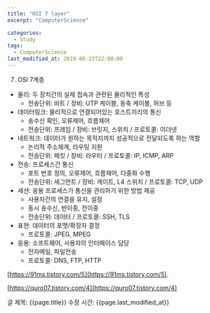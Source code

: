 ```yaml
---
title: "OSI 7 layer"
excerpt: "ComputerScience"

categories:
  - Study
tags:
  - ComputerScience
last_modified_at: 2019-08-23T22:00:00
---
```


7.  OSI 7계층
- 물리: 두 장치간의 실제 접속과 관련된 물리적인 특성
    - 전송단위: 비트 / 장비: UTP 케이블, 동축 케이블, 허브 등
- 데이터링크: 물리적으로 연결되어있는 호스트끼리의 통신
    - 송수신 확인, 오류제어, 흐름제어
    - 전송단위: 프레임 / 장비: 브릿지, 스위치 / 프로토콜: 이더넷
- 네트워크:  데이터가 원하는 목적지까지 성공적으로 전달되도록 하는 역할
    - 논리적 주소체계, 라우팅 지원
    - 전송단위: 패킷 / 장비: 라우터 / 프로토콜: IP, ICMP, ARP
- 전송: 프로세스간 통신
    - 포트 번호 정의, 오류제어, 흐름제어, 다중화 수행
    - 전송단위: 세그먼트 / 장비: 게이트, L4 스위치 / 프로토콜: TCP, UDP
- 세션: 응용 프로세스가 통신을 관리하기 위한 방법 제공
    - 사용자간의 연결을 유지, 설정
    - 동시 송수신, 반이중, 전이중
    - 전송단위: 데이터 / 프로토콜: SSH, TLS
- 표현: 데이터의 포맷/확장자 결정
    - 프로토콜: JPEG, MPEG
- 응용: 소프트웨어, 사용자의 인터페이스 담당
    - 전자메일, 파일전송
    - 프로토콜: DNS, FTP, HTTP

[https://91ms.tistory.com/5](https://91ms.tistory.com/5).

[https://quro07.tistory.com/4](https://quro07.tistory.com/4)

글 제목: {{page.title}}
수정 시간: {{page.last_modified_at}}
